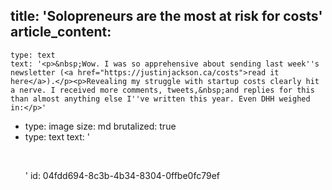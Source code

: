 title: 'Solopreneurs are the most at risk for costs'
article_content:
  -
    type: text
    text: '<p>&nbsp;Wow. I was so apprehensive about sending last week''s newsletter (<a href="https://justinjackson.ca/costs">read it here</a>).</p><p>Revealing my struggle with startup costs clearly hit a nerve. I received more comments, tweets,&nbsp;and replies for this than almost anything else I''ve written this year. Even DHH weighed in:</p>'
  -
    type: image
    size: md
    brutalized: true
  -
    type: text
    text: '<p><br></p>'
id: 04fdd694-8c3b-4b34-8304-0ffbe0fc79ef
